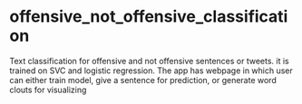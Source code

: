 # offensive_not_offensive_classification
Text classification for offensive and not offensive sentences or tweets. it is trained on SVC and logistic regression. The app has webpage in which user can either train model, give a sentence for prediction, or generate word clouts for visualizing 
